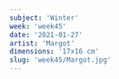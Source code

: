 ```yaml
---
subject: 'Winter'
week: 'week45'
date: '2021-01-27'
artist: 'Margot'
dimensions: '17x16 cm'
slug: 'week45/Margot.jpg'
---
```

